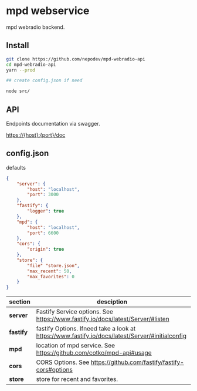 # mpd webservice

mpd webradio backend.


## Install

```sh
git clone https://github.com/nepodev/mpd-webradio-api
cd mpd-webradio-api
yarn --prod

## create config.json if need

node src/

```

## API

Endpoints documentation via swagger.

<https://{host}:{port}/doc>

## config.json

defaults

```json
{
    "server": {
        "host": "localhost",
        "port": 3000 
    },
    "fastify": {
        "logger": true
    },
    "mpd": {
        "host": "localhost",
        "port": 6600
    },
    "cors": {
        "origin": true
    },
    "store": {
        "file" "store.json",
        "max_recent": 50,
        "max_favorites": 0
    }
}
```

| section | desciption |
| --- | --- |
| **server** | Fastify Service options. See <https://www.fastify.io/docs/latest/Server/#listen> |
| **fastify** | fastify Options. Ifneed take a look at <https://www.fastify.io/docs/latest/Server/#initialconfig> |
| **mpd** | location of mpd service. See <https://github.com/cotko/mpd-api#usage> |
| **cors** | CORS Options. See <https://github.com/fastify/fastify-cors#options> |
| **store** | store for recent and favorites. |

